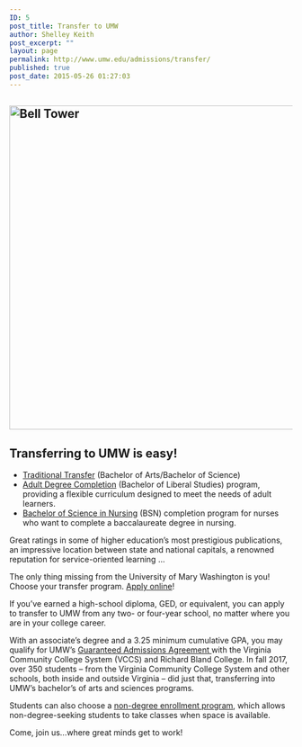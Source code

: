 ```yaml
---
ID: 5
post_title: Transfer to UMW
author: Shelley Keith
post_excerpt: ""
layout: page
permalink: http://www.umw.edu/admissions/transfer/
published: true
post_date: 2015-05-26 01:27:03
---
```

<h2><img class="aligncenter wp-image-48486 size-large" src="http://www.umw.edu/admissions/wp-content/uploads/sites/6/2018/05/Bell-Tower-Jan-2018-1024x576.jpg" alt="Bell Tower" width="1024" height="576" /></h2>
<h2>Transferring to UMW is easy!</h2>
<ul>
 	<li><a href="http://www.umw.edu/admissions/transfer/transfer-applicant-process/transfer-applicant-checklist/">Traditional Transfer</a> (Bachelor of Arts/Bachelor of Science)</li>
 	<li><a href="http://cas.umw.edu/bls/">Adult Degree Completion</a> (Bachelor of Liberal Studies) program, providing a flexible curriculum designed to meet the needs of adult learners.</li>
 	<li><a href="http://cas.umw.edu/bsn-program/">Bachelor of Science in Nursing</a> (BSN) completion program for nurses who want to complete a baccalaureate degree in nursing.</li>
</ul>
Great ratings in some of higher education’s most prestigious publications, an impressive location between state and national capitals, a renowned reputation for service-oriented learning ...

The only thing missing from the University of Mary Washington is you! Choose your transfer program. <a href="http://www.umw.edu/admissions/apply/">Apply online</a>!

If you’ve earned a high-school diploma, GED, or equivalent, you can apply to transfer to UMW from any two- or four-year school, no matter where you are in your college career.

With an associate’s degree and a 3.25 minimum cumulative GPA, you may qualify for UMW’s <a href="/admissions/transfer/guaranteed-admission-agreement/">Guaranteed Admissions Agreement </a>with the Virginia Community College System (VCCS) and Richard Bland College. In fall 2017, over 350 students – from the Virginia Community College System and other schools, both inside and outside Virginia – did just that, transferring into UMW’s bachelor’s of arts and sciences programs.

Students can also choose a <a href="http://academics.umw.edu/registrar/registration-instructions-for-nondegree-students-and-auditors/">non-degree enrollment program</a>, which allows non-degree-seeking students to take classes when space is available.

Come, join us...where great minds get to work!
